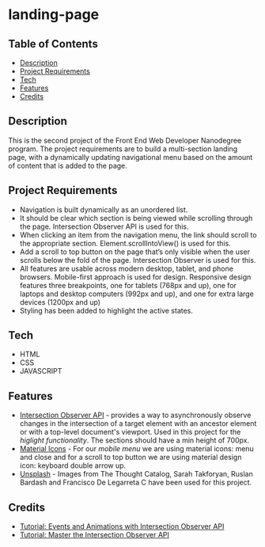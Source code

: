 # landing-page
## Table of Contents
* [Description](#description)
* [Project Requirements](#project-requirements)
* [Tech](#tech)
* [Features](#features)
* [Credits](#credits)

## Description
This is the second project of the Front End Web Developer Nanodegree program. The project requirements are to build a multi-section landing page, with a dynamically updating navigational menu based on the amount of content that is added to the page.

## Project Requirements
- Navigation is built dynamically as an unordered list.
- It should be clear which section is being viewed while scrolling through the page. Intersection Observer API is used for this.
- When clicking an item from the navigation menu, the link should scroll to the appropriate section. Element.scrollIntoView() is used for this.
- Add a scroll to top button on the page that’s only visible when the user scrolls below the fold of the page. Intersection Observer is used for this.
- All features are usable across modern desktop, tablet, and phone browsers. Mobile-first approach is used for design. Responsive design features three breakpoints, one for tablets (768px and up), one for laptops and desktop computers (992px and up), and one for extra large devices (1200px and up)
- Styling has been added to highlight the active states.

## Tech
- HTML
- CSS
- JAVASCRIPT

## Features
- [Intersection Observer API](https://developer.mozilla.org/en-US/docs/Web/API/Intersection_Observer_API) - provides a way to asynchronously observe changes in the intersection of a target element with an ancestor element or with a top-level document's viewport. Used in this project for the _higlight functionality_. The sections should have a min height of 700px.
- [Material Icons](https://fonts.google.com/icons?selected=Material+Icons) - For our _mobile menu_ we are using material icons: menu and close and for a scroll to top button we are using material design icon: keyboard double arrow up.
- [Unsplash](https://unsplash.com/) - Images from The Thought Catalog, Sarah Takforyan, Ruslan Bardash and Francisco De Legarreta C have been used for this project.

## Credits
- [Tutorial: Events and Animations with Intersection Observer API](https://cheewebdevelopment.com/vanilla-js-scroll-events-animations-with-intersectionobserver-api/)
- [Tutorial: Master the Intersection Observer API](https://www.hweaver.com/intersection-observer-single-page-navigation/)
